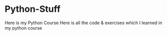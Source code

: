 # Python-Stuff
Here is my Python Course
Here is all the code & exercises which I learned in my python course

